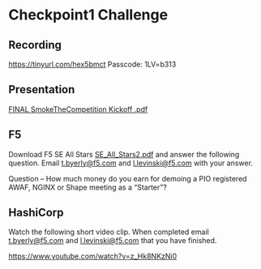 # Checkpoint1 Challenge

## Recording

https://tinyurl.com/hex5bmct Passcode: 1LV=b313

## Presentation

[FINAL SmokeTheCompetition Kickoff .pdf](https://github.com/F5ChannelSE/stc/files/6865505/FINAL.SmokeTheCompetition.Kickoff.pdf)


## F5

Download F5 SE All Stars [SE_All_Stars2.pdf](https://github.com/F5ChannelSE/stc/files/6865684/SE_All_Stars2.pdf) and answer the following question. Email t.byerly@f5.com and l.levinski@f5.com with your answer.

Question – How much money do you earn for demoing a PIO registered AWAF, NGINX or Shape meeting as a “Starter”? 

## HashiCorp

Watch the following short video clip.  When completed email t.byerly@f5.com and l.levinski@f5.com that you have finished.

https://www.youtube.com/watch?v=z_Hk8NKzNi0
